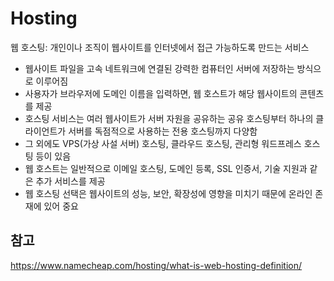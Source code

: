 # Hosting

웹 호스팅: 개인이나 조직이 웹사이트를 인터넷에서 접근 가능하도록 만드는 서비스

- 웹사이트 파일을 고속 네트워크에 연결된 강력한 컴퓨터인 서버에 저장하는 방식으로 이루어짐
- 사용자가 브라우저에 도메인 이름을 입력하면, 웹 호스트가 해당 웹사이트의 콘텐츠를 제공
- 호스팅 서비스는 여러 웹사이트가 서버 자원을 공유하는 공유 호스팅부터 하나의 클라이언트가 서버를 독점적으로 사용하는 전용 호스팅까지 다양함
- 그 외에도 VPS(가상 사설 서버) 호스팅, 클라우드 호스팅, 관리형 워드프레스 호스팅 등이 있음
- 웹 호스트는 일반적으로 이메일 호스팅, 도메인 등록, SSL 인증서, 기술 지원과 같은 추가 서비스를 제공
- 웹 호스팅 선택은 웹사이트의 성능, 보안, 확장성에 영향을 미치기 때문에 온라인 존재에 있어 중요

## 참고

https://www.namecheap.com/hosting/what-is-web-hosting-definition/
